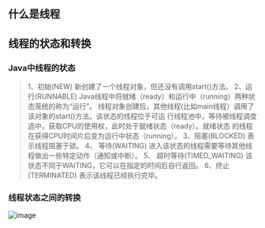 ## 什么是线程



## 线程的状态和转换

### Java中线程的状态

> 1、初始(NEW)
> 新创建了一个线程对象，但还没有调用start()方法。
> 2、运行(RUNNABLE)
> Java线程中将就绪（ready）和运行中（running）两种状态笼统的称为“运行”。
> 线程对象创建后，其他线程(比如main线程）调用了该对象的start()方法。该状态的线程位于可运
> 行线程池中，等待被线程调度选中，获取CPU的使用权，此时处于就绪状态（ready）。就绪状态
> 的线程在获得CPU时间片后变为运行中状态（running）。
> 3、阻塞(BLOCKED)
> 表示线程阻塞于锁。
> 4、 等待(WAITING)
> 进入该状态的线程需要等待其他线程做出一些特定动作（通知或中断）。
> 5、 超时等待(TIMED_WAITING)
> 该状态不同于WAITING，它可以在指定的时间后自行返回。
> 6、终止(TERMINATED)
> 表示该线程已经执行完毕。

### 线程状态之间的转换

![image](https://img-blog.csdn.net/2018070117435683?watermark/2/text/aHR0cHM6Ly9ibG9nLmNzZG4ubmV0L3BhbmdlMTk5MQ==/font/5a6L5L2T/fontsize/400/fill/I0JBQkFCMA==/dissolve/70)